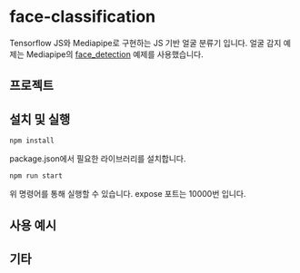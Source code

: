 # face-classification
 Tensorflow JS와 Mediapipe로 구현하는 JS 기반 얼굴 분류기 입니다. 얼굴 감지 예제는 Mediapipe의 [face_detection](https://google.github.io/mediapipe/solutions/face_detection) 예제를 사용했습니다.


## 프로젝트



## 설치 및 실행

```
npm install
```

package.json에서 필요한 라이브러리를 설치합니다.

```
npm run start
```

위 명령어를 통해 실행할 수 있습니다. expose 포트는 10000번 입니다.

## 사용 예시

## 기타


